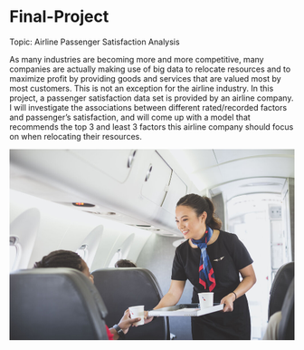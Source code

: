 # Final-Project

Topic: Airline Passenger Satisfaction Analysis

As many industries are becoming more and more competitive, many companies are actually making use of big data to relocate resources and to maximize profit by providing goods and services that are valued most by most customers. This is not an exception for the airline industry. In this project, a passenger satisfaction data set is provided by an airline company. I will investigate the associations between different rated/recorded factors and passenger’s satisfaction, and will come up with a model that recommends the top 3 and least 3 factors this airline company should focus on when relocating their resources.

![](30_Image/Inflight-Service.jpg)
